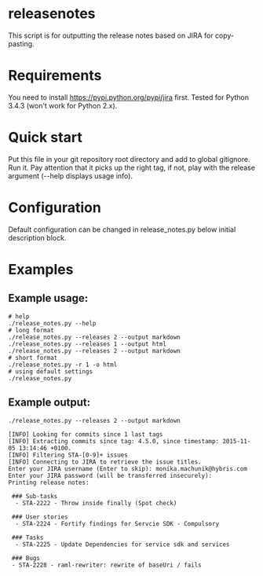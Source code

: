 # releasenotes

This script is for outputting the release notes based on JIRA for copy-pasting.

# Requirements

You need to install https://pypi.python.org/pypi/jira first. Tested for Python 3.4.3 (won't work for Python 2.x).

# Quick start

Put this file in your git repository root directory and add to global gitignore. Run it. 
Pay attention that it picks up the right tag, if not, play with the release argument (--help displays usage info).

# Configuration

Default configuration can be changed in release_notes.py below initial description block.


# Examples

## Example usage:

```
# help
./release_notes.py --help
# long format
./release_notes.py --releases 2 --output markdown
./release_notes.py --releases 1 --output html
./release_notes.py --releases 2 --output markdown
# short format
./release_notes.py -r 1 -o html
# using default settings
./release_notes.py
```

## Example output:

```
./release_notes.py --releases 2 --output markdown

[INFO] Looking for commits since 1 last tags
[INFO] Extracting commits since tag: 4.5.0, since timestamp: 2015-11-05 13:14:46 +0100.
[INFO] Filtering STA-[0-9]+ issues
[INFO] Connecting to JIRA to retrieve the issue titles.
Enter your JIRA username (Enter to skip): monika.machunik@hybris.com
Enter your JIRA password (will be transferred insecurely):
Printing release notes:

 ### Sub-tasks
  - STA-2222 - Throw inside finally (Spot check)

 ### User stories
  - STA-2224 - Fortify findings for Servcie SDK - Compulsory

 ### Tasks
  - STA-2225 - Update Dependencies for service sdk and services

 ### Bugs
 - STA-2228 - raml-rewriter: rewrite of baseUri / fails
```